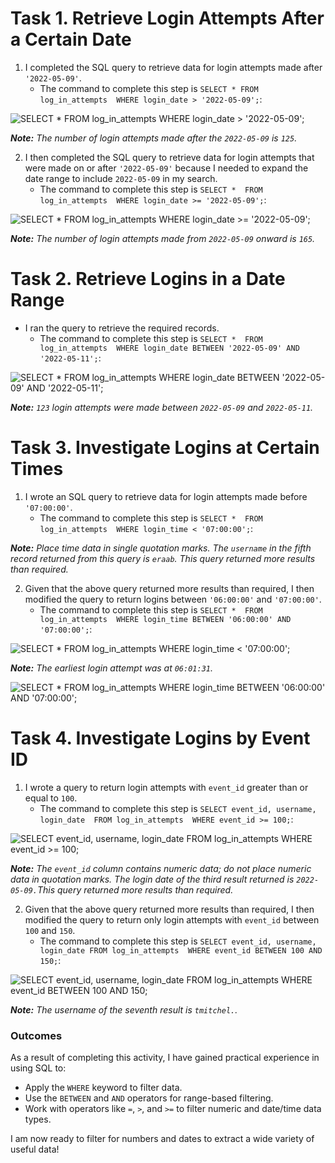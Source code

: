 # Task 1. Retrieve Login Attempts After a Certain Date

1. I completed the SQL query to retrieve data for login attempts made after `'2022-05-09'`.
    * The command to complete this step is `SELECT * FROM 
log_in_attempts 
WHERE login_date > '2022-05-09';`:

![SELECT * FROM log_in_attempts WHERE login_date > '2022-05-09';](https://github.com/user-attachments/assets/1c5b570c-5a15-4b6e-90be-1f73e6a43551)

***Note:** The number of login attempts made after the `2022-05-09` is `125`.*

2. I then completed the SQL query to retrieve data for login attempts that were made on or after `'2022-05-09'` because I needed to expand the date range to include `2022-05-09` in my search.
      * The command to complete this step is `SELECT * 
FROM log_in_attempts 
WHERE login_date >= '2022-05-09';`:

![SELECT * FROM log_in_attempts WHERE login_date >= '2022-05-09';](https://github.com/user-attachments/assets/1fad2b54-09dd-4def-84a3-7769ab35bf9c)

***Note:** The number of login attempts made from `2022-05-09` onward is `165`.*

# Task 2. Retrieve Logins in a Date Range

* I ran the query to retrieve the required records.
    * The command to complete this step is `SELECT * 
FROM log_in_attempts 
WHERE login_date BETWEEN '2022-05-09' AND '2022-05-11';`:

![SELECT * FROM log_in_attempts WHERE login_date BETWEEN '2022-05-09' AND '2022-05-11';](https://github.com/user-attachments/assets/a76d2cbd-c6c0-4c09-8e00-abb8727c15ff)

***Note:** `123` login attempts were made between `2022-05-09` and `2022-05-11`.*

# Task 3. Investigate Logins at Certain Times

1. I wrote an SQL query to retrieve data for login attempts made before `'07:00:00'`.
    * The command to complete this step is `SELECT * 
FROM log_in_attempts 
WHERE login_time < '07:00:00';`:

***Note:** Place time data in single quotation marks. The `username` in the fifth record returned from this query is `eraab`. This query returned more results than required.*

2. Given that the above query returned more results than required, I then modified the query to return logins between `'06:00:00'` and `'07:00:00'`.
    * The command to complete this step is `SELECT * 
FROM log_in_attempts 
WHERE login_time BETWEEN '06:00:00' AND '07:00:00';`:

![SELECT * FROM log_in_attempts WHERE login_time < '07:00:00';](https://github.com/user-attachments/assets/0ede4c36-9624-4314-b9cc-8a9b1752264b)

***Note:** The earliest login attempt was at `06:01:31`.*

![SELECT * FROM log_in_attempts WHERE login_time BETWEEN '06:00:00' AND '07:00:00';](https://github.com/user-attachments/assets/a602d639-2eb3-4d05-a41d-505754a6eb90)

# Task 4. Investigate Logins by Event ID

1. I wrote a query to return login attempts with `event_id` greater than or equal to `100`.
    * The command to complete this step is `SELECT event_id, username, login_date 
FROM log_in_attempts 
WHERE event_id >= 100;`:

![SELECT event_id, username, login_date FROM log_in_attempts WHERE event_id >= 100;](https://github.com/user-attachments/assets/023a4c4b-cef0-4a31-87f4-243a7c67191e)

***Note:** The `event_id` column contains numeric data; do not place numeric data in quotation marks. The login date of the third result returned is `2022-05-09.`This query returned more results than required.*

2. Given that the above query returned more results than required, I then modified the query to return only login attempts with `event_id` between `100` and `150`.
    * The command to complete this step is `SELECT event_id, username, login_date
FROM log_in_attempts 
WHERE event_id BETWEEN 100 AND 150;`:

![SELECT event_id, username, login_date FROM log_in_attempts WHERE event_id BETWEEN 100 AND 150;](https://github.com/user-attachments/assets/d5fb5e92-2a8b-4875-9c43-fadc8a98b79a)

***Note:** The username of the seventh result is `tmitchel.`.*

### Outcomes
As a result of completing this activity, I have gained practical experience in using SQL to:

* Apply the `WHERE` keyword to filter data.
* Use the `BETWEEN` and `AND` operators for range-based filtering.
* Work with operators like `=`, `>`, and `>=` to filter numeric and date/time data types.

I am now ready to filter for numbers and dates to extract a wide variety of useful data!

